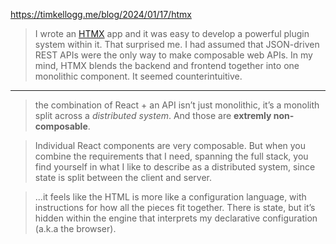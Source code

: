 https://timkellogg.me/blog/2024/01/17/htmx

> I wrote an [HTMX](https://htmx.org/) app and it was easy to develop a powerful plugin system within it. That surprised me. I had assumed that JSON-driven REST APIs were the only way to make composable web APIs. In my mind, HTMX blends the backend and frontend together into one monolithic component. It seemed counterintuitive.

---

> the combination of React + an API isn’t just monolithic, it’s a monolith split across a _distributed system_. And those are **extremly non-composable**.

> Individual React components are very composable. But when you combine the requirements that I need, spanning the full stack, you find yourself in what I like to describe as a distributed system, since state is split between the client and server.

> ...it feels like the HTML is more like a configuration language, with instructions for how all the pieces fit together. There is state, but it’s hidden within the engine that interprets my declarative configuration (a.k.a the browser).